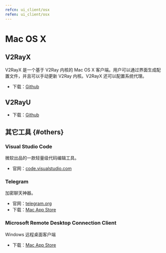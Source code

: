 ```yaml
---
refcn: ui_client/osx
refen: ui_client/osx
---
```


# Mac OS X

## V2RayX

V2RayX 是一个基于 V2Ray 内核的 Mac OS X 客户端。用户可以通过界面生成配置文件，并且可以手动更新 V2Ray 内核。V2RayX 还可以配置系统代理。

* 下载：[Github](https://github.com/Cenmrev/V2RayX)

## V2RayU

* 下载：[Github](https://github.com/yanue/V2rayU)

## 其它工具 {#others}

### Visual Studio Code

微软出品的一款轻量级代码编辑工具。

* 官网：[code.visualstudio.com](https://code.visualstudio.com/)

### Telegram

加密聊天神器。

* 官网：[telegram.org](https://telegram.org/)
* 下载：[Mac App Store](https://www.v2ray.com/itunesm/us/telegram-desktop/id946399090/)

### Microsoft Remote Desktop Connection Client

Windows 远程桌面客户端

* 下载：[Mac App Store](https://www.v2ray.com/itunesm/us/microsoft-remote-desktop/id715768417/)
